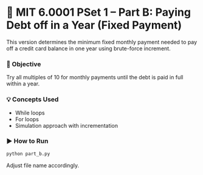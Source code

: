 # 💸 MIT 6.0001 PSet 1 – Part B: Paying Debt off in a Year (Fixed Payment)

This version determines the minimum fixed monthly payment needed to pay off a credit card balance in one year using brute-force increment.

### 📌 Objective
Try all multiples of 10 for monthly payments until the debt is paid in full within a year.

### 💡 Concepts Used
- While loops
- For loops
- Simulation approach with incrementation

### ▶️ How to Run

```bash
python part_b.py
```

Adjust file name accordingly.
